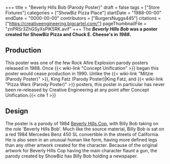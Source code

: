 +++
title = "Beverly Hills Bob (Parody Poster)"
draft = false
tags = ["Store Fixtures"]
categories = ["ShowBiz Pizza Place"]
startDate = "1988-00-00"
endDate = "0000-00-00"
contributors = ["BurgersNuggs445"]
citations = ["https://creativeengineering.bigcartel.com/"]
pageThumbnailFile = "znPRSr3ZhGSyXsPlK5RK.avif"
+++
The ***Beverly Hills Bob* was a poster created for ShowBiz Pizza and Chuck E. Cheese's in *1988*.**

## Production

This poster was one of the few Rock Afire Explosion parody posters released in 1988. Once {{< wiki-link "Concept Unification" >}} began this poster would cease production in 1990.
Unlike the {{< wiki-link "Mitzie (Parody Poster)" >}}, King Fatz (Parody Poster)|King Fatz, and {{< wiki-link "Pizza Wars (Parody Poster)" >}} posters, this poster in particular has never been re-released by Creative Engineering at any point after Concept Unification.{{< cite 1 >}}

## Design

The poster is a parody of 1984 [Beverly Hills Cop](https://en.wikipedia.org/wiki/Beverly_Hills_Cop), with Billy Bob taking on the role 'Beverly Hills Bob'.
Much like the source material, Billy Bob is sat on a red 1984 Mercedes Benz 450 SL convertible in the streets of California. He is also seen in an unusual human like form, having more defined legs than any other artwork created for the character.
Because of the original artwork for Beverly Hills Cop having the main character flaunt a gun, the parody created by ShowBiz has Billy Bob holding a newspaper.
